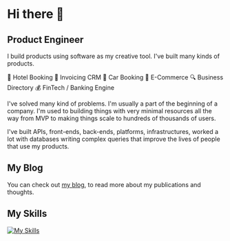 # Hi there 👋

## Product Engineer 

I build products using software as my creative tool. I've built many kinds of products.

🏨 Hotel Booking
🧾 Invoicing CRM
🚗 Car Booking
🛒 E-Commerce
🔍 Business Directory
💰 FinTech / Banking Engine

I've solved many kind of problems. I'm usually a part of the beginning of a company. I'm used to building things with very minimal resources all the way from MVP to making things scale to hundreds of thousands of users.

I've built APIs, front-ends, back-ends, platforms, infrastructures, worked a lot with databases writing complex queries that improve the lives of people that use my products.

## My Blog

You can check out [my blog](https://www.zacksiri.com), to read more about my publications and thoughts.

## My Skills

[![My Skills](https://skillicons.dev/icons?i=js,html,css,rails,ruby,elixir,react,astro,postgres)](https://skillicons.dev)

<!--
**zacksiri/zacksiri** is a ✨ _special_ ✨ repository because its `README.md` (this file) appears on your GitHub profile.

Here are some ideas to get you started:

- 🔭 I’m currently working on ...
- 🌱 I’m currently learning ...
- 👯 I’m looking to collaborate on ...
- 🤔 I’m looking for help with ...
- 💬 Ask me about ...
- 📫 How to reach me: ...
- 😄 Pronouns: ...
- ⚡ Fun fact: ...
-->
